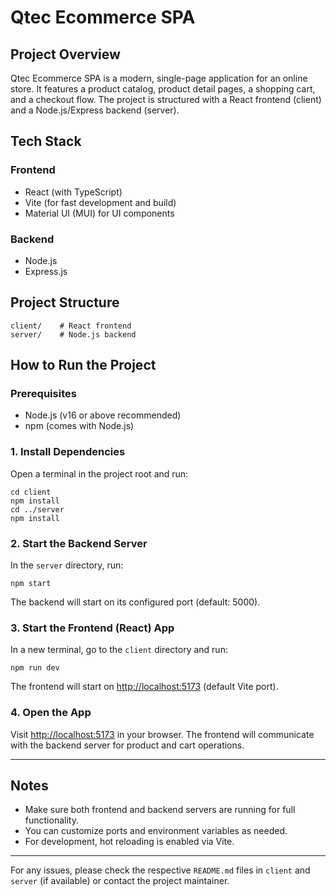 # Qtec Ecommerce SPA

## Project Overview
Qtec Ecommerce SPA is a modern, single-page application for an online store. It features a product catalog, product detail pages, a shopping cart, and a checkout flow. The project is structured with a React frontend (client) and a Node.js/Express backend (server).

## Tech Stack

### Frontend
- React (with TypeScript)
- Vite (for fast development and build)
- Material UI (MUI) for UI components

### Backend
- Node.js
- Express.js

## Project Structure
```
client/    # React frontend
server/    # Node.js backend
```

## How to Run the Project

### Prerequisites
- Node.js (v16 or above recommended)
- npm (comes with Node.js)

### 1. Install Dependencies

Open a terminal in the project root and run:

```
cd client
npm install
cd ../server
npm install
```

### 2. Start the Backend Server

In the `server` directory, run:

```
npm start
```

The backend will start on its configured port (default: 5000).

### 3. Start the Frontend (React) App

In a new terminal, go to the `client` directory and run:

```
npm run dev
```

The frontend will start on [http://localhost:5173](http://localhost:5173) (default Vite port).

### 4. Open the App

Visit [http://localhost:5173](http://localhost:5173) in your browser. The frontend will communicate with the backend server for product and cart operations.

---

## Notes
- Make sure both frontend and backend servers are running for full functionality.
- You can customize ports and environment variables as needed.
- For development, hot reloading is enabled via Vite.

---

For any issues, please check the respective `README.md` files in `client` and `server` (if available) or contact the project maintainer.
